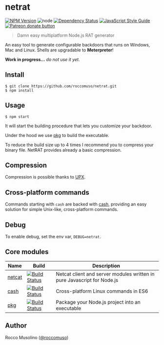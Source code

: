 # netrat

[![NPM Version](https://img.shields.io/npm/v/netrat.svg)](https://www.npmjs.com/package/netrat)
![node](https://img.shields.io/node/v/netrat.svg)
[![Dependency Status](https://david-dm.org/roccomuso/netrat.png)](https://david-dm.org/roccomuso/netrat)
[![JavaScript Style Guide](https://img.shields.io/badge/code_style-standard-brightgreen.svg)](https://standardjs.com)
<span class="badge-patreon"><a href="https://patreon.com/roccomuso" title="Donate to this project using Patreon"><img src="https://img.shields.io/badge/patreon-donate-yellow.svg" alt="Patreon donate button" /></a></span>

> Damn easy multiplatform Node.js RAT generator

An easy tool to generate configurable backdoors that runs on Windows, Mac and Linux. Shells are upgradable to **Meterpreter**!

**Work in progress...** *do not use it yet*.

## Install

    $ git clone https://github.com/roccomuso/netrat.git
    $ npm install

## Usage

    $ npm start

It will start the building procedure that lets you customize your backdoor.

Under the hood we use [pkg](https://github.com/zeit/pkg) to build the executable.

To reduce the build size up to 4 times I recommend you to compress your binary file.
NetRAT provides already a basic compression.

## Compression

Compression is possible thanks to [UPX](https://github.com/roccomuso/upx).

## Cross-platform commands

Commands starting with `cash` are backed with [cash](https://github.com/dthree/cash), providing an easy solution for simple Unix-like, cross-platform commands.

## Debug

To enable debug, set the env var, `DEBUG=netrat`.

## Core modules

| Name | Build | Description |
|------|-------|-------------|
| [netcat](https://github.com/roccomuso/netcat) | [![Build Status](https://travis-ci.org/roccomuso/netcat.svg?branch=master)](https://travis-ci.org/roccomuso/netcat) | Netcat client and server modules written in pure Javascript for Node.js |
| [cash](https://github.com/dthree/cash) | [![Build Status](https://travis-ci.org/dthree/cash.svg)](https://travis-ci.org/dthree/cash/) | Cross-platform Linux commands in ES6 |
| [pkg](https://github.com/zeit/pkg) | [![Build Status](https://travis-ci.org/zeit/pkg.svg?branch=master)](https://travis-ci.org/zeit/pkg) | Package your Node.js project into an executable |

## Author

Rocco Musolino ([@roccomuso](https://twitter.com/roccomuso))

